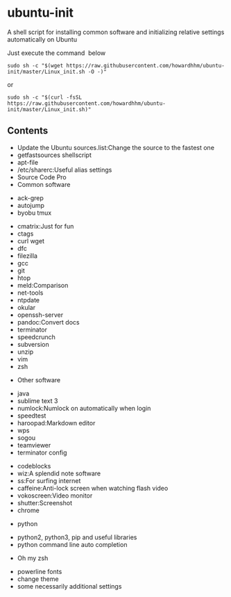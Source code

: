 # ubuntu-init
A shell script for installing common software and initializing relative settings automatically on Ubuntu

Just execute the command  below
```shell
sudo sh -c "$(wget https://raw.githubusercontent.com/howardhhm/ubuntu-init/master/Linux_init.sh -O -)"
```
or
```shell
sudo sh -c "$(curl -fsSL https://raw.githubusercontent.com/howardhhm/ubuntu-init/master/Linux_init.sh)"
```

## Contents
* Update the Ubuntu sources.list:Change the source to the fastest one
* getfastsources shellscript
* apt-file
* /etc/sharerc:Useful alias settings
* Source Code Pro
* Common software
 - ack-grep
 - autojump
 - byobu tmux
 <!-- - chromium -->
 - cmatrix:Just for fun
 - ctags
 - curl wget
 - dfc
 - filezilla
 - gcc
 - git
 - htop
 - meld:Comparison
 - net-tools
 - ntpdate
 - okular
 - openssh-server
 - pandoc:Convert docs
 - terminator
 - speedcrunch
 - subversion
 - unzip
 - vim
 - zsh
* Other software
 - java
 - sublime text 3
 - numlock:Numlock on automatically when login
 - speedtest
 - haroopad:Markdown editor
 - wps
 - sogou
 - teamviewer
 - terminator config
 <!-- - exfat:To read exfat filesystem -->
 - codeblocks
 - wiz:A splendid note software
 - ss:For surfing internet
 - caffeine:Anti-lock screen when watching flash video
 - vokoscreen:Video monitor
 - shutter:Screenshot
 - chrome
* python
 - python2, python3, pip and useful libraries
 - python command line auto completion
* Oh my zsh
 - powerline fonts
 - change theme
 - some necessarily additional settings